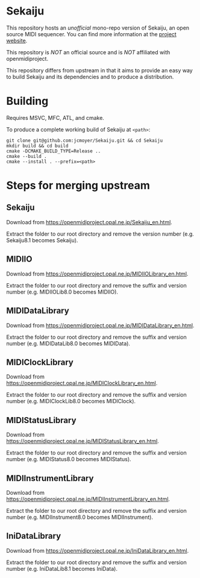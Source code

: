# Sekaiju

This repository hosts an *unofficial* mono-repo version of Sekaiju, an open
source MIDI sequencer. You can find more information at the [project
website](https://openmidiproject.opal.ne.jp/Sekaiju_en.html).

This repository is *NOT* an official source and is *NOT* affiliated with
openmidiproject.

This repository differs from upstream in that it aims to provide an easy way to
build Sekaiju and its dependencies and to produce a distribution.

# Building

Requires MSVC, MFC, ATL, and cmake.

To produce a complete working build of Sekaiju at `<path>`:

```
git clone git@github.com:jcmoyer/Sekaiju.git && cd Sekaiju
mkdir build && cd build
cmake -DCMAKE_BUILD_TYPE=Release ..
cmake --build .
cmake --install . --prefix=<path>
```

# Steps for merging upstream

## Sekaiju

Download from https://openmidiproject.opal.ne.jp/Sekaiju_en.html.

Extract the folder to our root directory and remove the version number (e.g.
Sekaiju8.1 becomes Sekaiju).

## MIDIIO

Download from https://openmidiproject.opal.ne.jp/MIDIIOLibrary_en.html.

Extract the folder to our root directory and remove the suffix and version
number (e.g. MIDIIOLib8.0 becomes MIDIIO).

## MIDIDataLibrary

Download from https://openmidiproject.opal.ne.jp/MIDIDataLibrary_en.html.

Extract the folder to our root directory and remove the suffix and version number (e.g. MIDIDataLib8.0 becomes MIDIData).

## MIDIClockLibrary

Download from https://openmidiproject.opal.ne.jp/MIDIClockLibrary_en.html.

Extract the folder to our root directory and remove the suffix and version
number (e.g. MIDIClockLib8.0 becomes MIDIClock).

## MIDIStatusLibrary

Download from https://openmidiproject.opal.ne.jp/MIDIStatusLibrary_en.html.

Extract the folder to our root directory and remove the suffix and version
number (e.g. MIDIStatus8.0 becomes MIDIStatus).

## MIDIInstrumentLibrary

Download from https://openmidiproject.opal.ne.jp/MIDIInstrumentLibrary_en.html.

Extract the folder to our root directory and remove the suffix and version
number (e.g. MIDIInstrument8.0 becomes MIDIInstrument).

## IniDataLibrary

Download from https://openmidiproject.opal.ne.jp/IniDataLibrary_en.html.

Extract the folder to our root directory and remove the suffix and version
number (e.g. IniDataLib8.1 becomes IniData).
